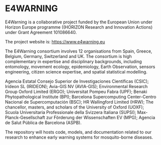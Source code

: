 # E4WARNING
E4Warning is a collaborative project funded by the European Union under Horizon Europe programme ((HORIZON Research and Innovation Actions) under Grant Agreement 101086640.

The project website is: https://www.e4warning.eu

The E4Warning consortium involves 12 organisations from Spain, Greece, Belgium, Germany, Switzerland and UK. The consortium is high complementary in expertise and disciplinary backgrounds, including entomology, movement ecology, epidemiology, Earth Observation, sensors engineering, citizen science expertise, and spatial statistical modelling.

Agencia Estatal Consejo Superior de Investigaciones Científicas (CSIC);
Irideon SL (IRIDEON);
Avia-GIS NV (AVIA-GIS);
Environmental Research Group Oxford Limited (ERGO);
Universitat Pompeu Fabra (UPF);
Benaki Phytopathological Institute (BPI);
Barcelona Supercomputing Center-Centro Nacional de Supercomputación (BSC);
HR Wallingford Limited (HRW);
The chancellor, masters, and scholars of the University of Oxford (UOXF);
Scuola Universitaria Professionale della Svizzera Italiana (SUPSI);
Max-Planck-Gesellschaft zur Förderung der Wissenschaften EV (MPG);
Agencia de Salut Pública de Barcelona (ASPB).

The repository will hosts code, models, and documentation related to our research to enhance early warning systems for mosquito-borne diseases.
